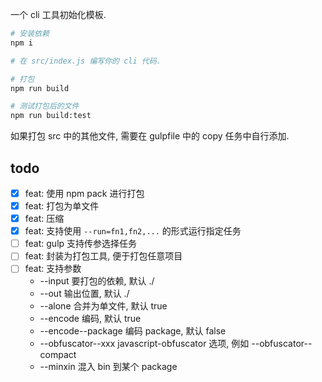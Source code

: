 一个 cli 工具初始化模板.

``` sh
# 安装依赖
npm i

# 在 src/index.js 编写你的 cli 代码.

# 打包
npm run build

# 测试打包后的文件
npm run build:test
```

如果打包 src 中的其他文件, 需要在 gulpfile 中的 copy 任务中自行添加.

## todo
- [x] feat: 使用 npm pack 进行打包
- [x] feat: 打包为单文件
- [x] feat: 压缩
- [x] feat: 支持使用 `--run=fn1,fn2,...` 的形式运行指定任务
- [ ] feat: gulp 支持传参选择任务
- [ ] feat: 封装为打包工具, 便于打包任意项目
- [ ] feat: 支持参数
  - --input 要打包的依赖, 默认 ./
  - --out 输出位置, 默认 ./
  - --alone 合并为单文件, 默认 true
  - --encode 编码, 默认 true
  - --encode--package 编码 package, 默认 false
  - --obfuscator--xxx javascript-obfuscator 选项, 例如 --obfuscator--compact
  - --minxin 混入 bin 到某个 package
